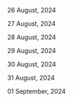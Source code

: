 26 August, 2024

27 August, 2024

28 August, 2024

29 August, 2024

30 August, 2024

31 August, 2024

01 September, 2024